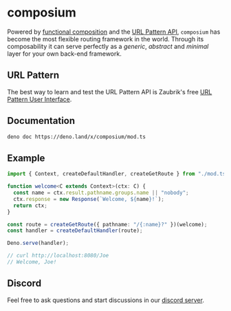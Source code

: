 # composium

Powered by
[functional composition](https://en.wikipedia.org/wiki/Function_composition) and
the
[URL Pattern API](https://developer.mozilla.org/en-US/docs/Web/API/URL_Pattern_API),
`composium` has become the most flexible routing framework in the world. Through
its composability it can serve perfectly as a _generic_, _abstract_ and
_minimal_ layer for your own back-end framework.

## URL Pattern

The best way to learn and test the URL Pattern API is Zaubrik's free
[URL Pattern User Interface](https://dev.zaubrik.com/url-pattern/).

## Documentation

```bash
deno doc https://deno.land/x/composium/mod.ts
```

## Example

```ts
import { Context, createDefaultHandler, createGetRoute } from "./mod.ts";

function welcome<C extends Context>(ctx: C) {
  const name = ctx.result.pathname.groups.name || "nobody";
  ctx.response = new Response(`Welcome, ${name}!`);
  return ctx;
}

const route = createGetRoute({ pathname: "/{:name}?" })(welcome);
const handler = createDefaultHandler(route);

Deno.serve(handler);

// curl http://localhost:8080/Joe
// Welcome, Joe!
```

## Discord

Feel free to ask questions and start discussions in our
[discord server](https://discord.gg/6spYphKXAt).
